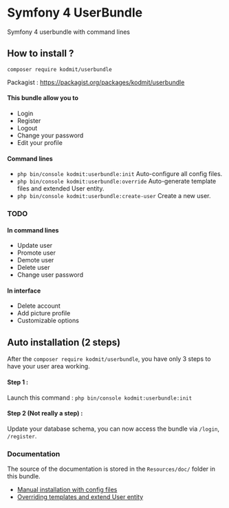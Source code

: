 # Symfony 4 UserBundle
Symfony 4 userbundle with command lines

## How to install ?
`composer require kodmit/userbundle`
  
 
Packagist : https://packagist.org/packages/kodmit/userbundle  
  
  
#### This bundle allow you to
- Login
- Register
- Logout
- Change your password
- Edit your profile

#### Command lines
- `php bin/console kodmit:userbundle:init` Auto-configure all config files.
- `php bin/console kodmit:userbundle:override` Auto-generate template files and extended User entity.
- `php bin/console kodmit:userbundle:create-user` Create a new user.
  
  
### TODO
#### In command lines 
- Update user
- Promote user
- Demote user 
- Delete user
- Change user password
  
#### In interface 
- Delete account
- Add picture profile
- Customizable options

## Auto installation (2 steps)

After the `composer require kodmit/userbundle`, you have only 3 steps to have your user area working.

#### Step 1 :
Launch this command : `php bin/console kodmit:userbundle:init`

#### Step 2 (Not really a step) :
Update your database schema, you can now access the bundle via `/login`, `/register`.


### Documentation

The source of the documentation is stored in the `Resources/doc/` folder in this bundle.

- <a href="https://github.com/Kodmit/sf4-userbundle/tree/master/Resources/doc/manual-installation.md">Manual installation with config files</a>
- <a href="https://github.com/Kodmit/sf4-userbundle/tree/master/Resources/doc/overriding.md">Overriding templates and extend User entity</a>
